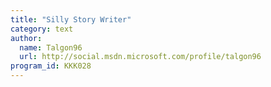 ```yaml
---
title: "Silly Story Writer"
category: text
author:
  name: Talgon96
  url: http://social.msdn.microsoft.com/profile/talgon96
program_id: KKK028
---
```

